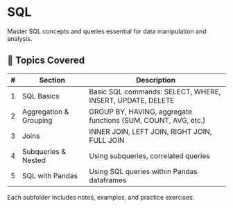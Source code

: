 # SQL

Master SQL concepts and queries essential for data manipulation and analysis.

## 🧩 Topics Covered

| # | Section                 | Description                                   |
|---|-------------------------|-----------------------------------------------|
| 1 | SQL Basics              | Basic SQL commands: SELECT, WHERE, INSERT, UPDATE, DELETE |
| 2 | Aggregation & Grouping  | GROUP BY, HAVING, aggregate functions (SUM, COUNT, AVG, etc.) |
| 3 | Joins                   | INNER JOIN, LEFT JOIN, RIGHT JOIN, FULL JOIN  |
| 4 | Subqueries & Nested     | Using subqueries, correlated queries          |
| 5 | SQL with Pandas         | Using SQL queries within Pandas dataframes    |

Each subfolder includes notes, examples, and practice exercises.
